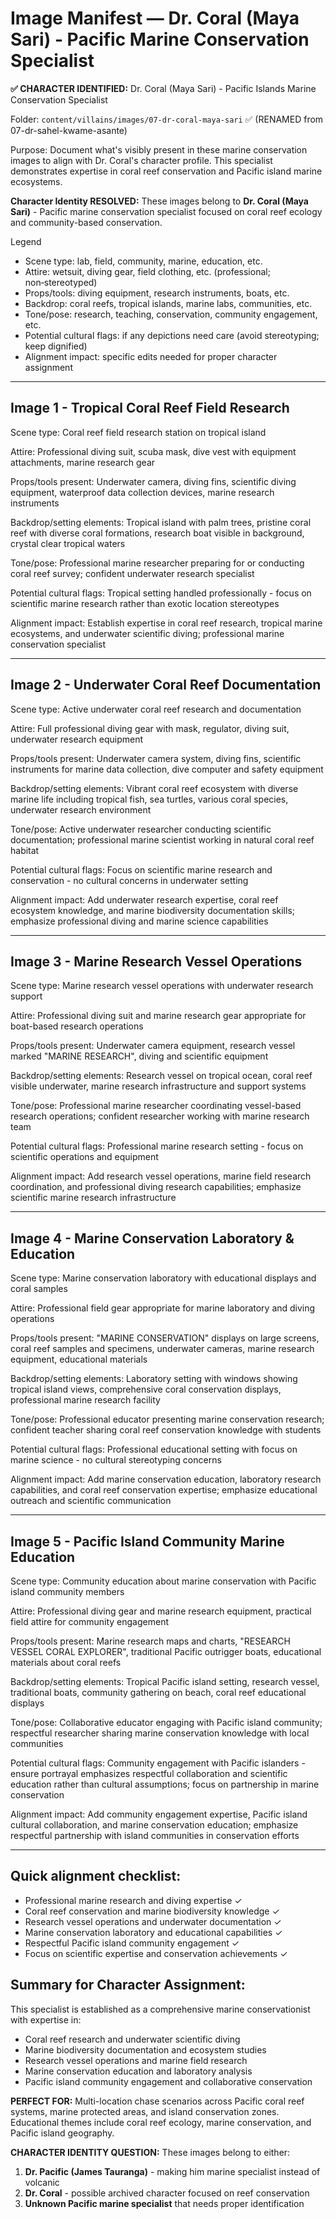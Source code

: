 # Image Manifest — Dr. Coral (Maya Sari) - Pacific Marine Conservation Specialist

**✅ CHARACTER IDENTIFIED:** Dr. Coral (Maya Sari) - Pacific Islands Marine Conservation Specialist

Folder: `content/villains/images/07-dr-coral-maya-sari` ✅ (RENAMED from 07-dr-sahel-kwame-asante)

Purpose: Document what's visibly present in these marine conservation images to align with Dr. Coral's character profile. This specialist demonstrates expertise in coral reef conservation and Pacific island marine ecosystems.

**Character Identity RESOLVED:** These images belong to **Dr. Coral (Maya Sari)** - Pacific marine conservation specialist focused on coral reef ecology and community-based conservation.

Legend
- Scene type: lab, field, community, marine, education, etc.
- Attire: wetsuit, diving gear, field clothing, etc. (professional; non‑stereotyped)
- Props/tools: diving equipment, research instruments, boats, etc.
- Backdrop: coral reefs, tropical islands, marine labs, communities, etc.
- Tone/pose: research, teaching, conservation, community engagement, etc.
- Potential cultural flags: if any depictions need care (avoid stereotyping; keep dignified)
- Alignment impact: specific edits needed for proper character assignment

---

## Image 1 - Tropical Coral Reef Field Research

Scene type: Coral reef field research station on tropical island

Attire: Professional diving suit, scuba mask, dive vest with equipment attachments, marine research gear

Props/tools present: Underwater camera, diving fins, scientific diving equipment, waterproof data collection devices, marine research instruments

Backdrop/setting elements: Tropical island with palm trees, pristine coral reef with diverse coral formations, research boat visible in background, crystal clear tropical waters

Tone/pose: Professional marine researcher preparing for or conducting coral reef survey; confident underwater research specialist

Potential cultural flags: Tropical setting handled professionally - focus on scientific marine research rather than exotic location stereotypes

Alignment impact: Establish expertise in coral reef research, tropical marine ecosystems, and underwater scientific diving; professional marine conservation specialist

---

## Image 2 - Underwater Coral Reef Documentation

Scene type: Active underwater coral reef research and documentation

Attire: Full professional diving gear with mask, regulator, diving suit, underwater research equipment

Props/tools present: Underwater camera system, diving fins, scientific instruments for marine data collection, dive computer and safety equipment

Backdrop/setting elements: Vibrant coral reef ecosystem with diverse marine life including tropical fish, sea turtles, various coral species, underwater research environment

Tone/pose: Active underwater researcher conducting scientific documentation; professional marine scientist working in natural coral reef habitat

Potential cultural flags: Focus on scientific marine research and conservation - no cultural concerns in underwater setting

Alignment impact: Add underwater research expertise, coral reef ecosystem knowledge, and marine biodiversity documentation skills; emphasize professional diving and marine science capabilities

---

## Image 3 - Marine Research Vessel Operations

Scene type: Marine research vessel operations with underwater research support

Attire: Professional diving suit and marine research gear appropriate for boat-based research operations

Props/tools present: Underwater camera equipment, research vessel marked "MARINE RESEARCH", diving and scientific equipment

Backdrop/setting elements: Research vessel on tropical ocean, coral reef visible underwater, marine research infrastructure and support systems

Tone/pose: Professional marine researcher coordinating vessel-based research operations; confident researcher working with marine research team

Potential cultural flags: Professional marine research setting - focus on scientific operations and equipment

Alignment impact: Add research vessel operations, marine field research coordination, and professional diving research capabilities; emphasize scientific marine research infrastructure

---

## Image 4 - Marine Conservation Laboratory & Education

Scene type: Marine conservation laboratory with educational displays and coral samples

Attire: Professional field gear appropriate for marine laboratory and diving operations

Props/tools present: "MARINE CONSERVATION" displays on large screens, coral reef samples and specimens, underwater cameras, marine research equipment, educational materials

Backdrop/setting elements: Laboratory setting with windows showing tropical island views, comprehensive coral conservation displays, professional marine research facility

Tone/pose: Professional educator presenting marine conservation research; confident teacher sharing coral reef conservation knowledge with students

Potential cultural flags: Professional educational setting with focus on marine science - no cultural stereotyping concerns

Alignment impact: Add marine conservation education, laboratory research capabilities, and coral reef conservation expertise; emphasize educational outreach and scientific communication

---

## Image 5 - Pacific Island Community Marine Education

Scene type: Community education about marine conservation with Pacific island community members

Attire: Professional diving gear and marine research equipment, practical field attire for community engagement

Props/tools present: Marine research maps and charts, "RESEARCH VESSEL CORAL EXPLORER", traditional Pacific outrigger boats, educational materials about coral reefs

Backdrop/setting elements: Tropical Pacific island setting, research vessel, traditional boats, community gathering on beach, coral reef educational displays

Tone/pose: Collaborative educator engaging with Pacific island community; respectful researcher sharing marine conservation knowledge with local communities

Potential cultural flags: Community engagement with Pacific islanders - ensure portrayal emphasizes respectful collaboration and scientific education rather than cultural assumptions; focus on partnership in marine conservation

Alignment impact: Add community engagement expertise, Pacific island cultural collaboration, and marine conservation education; emphasize respectful partnership with island communities in conservation efforts

---

## Quick alignment checklist:
- Professional marine research and diving expertise ✓
- Coral reef conservation and marine biodiversity knowledge ✓
- Research vessel operations and underwater documentation ✓
- Marine conservation laboratory and educational capabilities ✓
- Respectful Pacific island community engagement ✓
- Focus on scientific expertise and conservation achievements ✓

## Summary for Character Assignment:
This specialist is established as a comprehensive marine conservationist with expertise in:
- Coral reef research and underwater scientific diving
- Marine biodiversity documentation and ecosystem studies
- Research vessel operations and marine field research
- Marine conservation education and laboratory analysis
- Pacific island community engagement and collaborative conservation

**PERFECT FOR:** Multi-location chase scenarios across Pacific coral reef systems, marine protected areas, and island conservation zones. Educational themes include coral reef ecology, marine conservation, and Pacific island geography.

**CHARACTER IDENTITY QUESTION:** These images belong to either:
1. **Dr. Pacific (James Tauranga)** - making him marine specialist instead of volcanic
2. **Dr. Coral** - possible archived character focused on reef conservation
3. **Unknown Pacific marine specialist** that needs proper identification